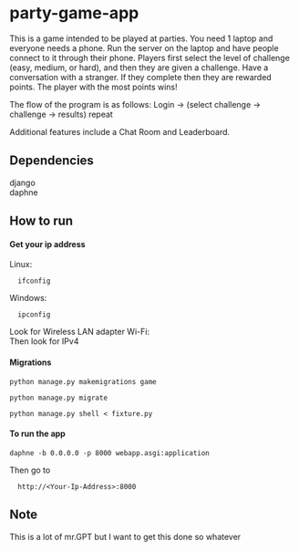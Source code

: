 # party-game-app
This is a game intended to be played at parties. You need 1 laptop and everyone needs a phone. Run the server on the laptop and have people connect to it through their phone.
Players first select the level of challenge (easy, medium, or hard), and then they are given a challenge. Have a conversation with a stranger. If they complete then they are 
rewarded points. The player with the most points wins!
   
   The flow of the program is as follows: Login -> (select challenge -> challenge -> results) repeat
   
   Additional features include a Chat Room and Leaderboard.
## Dependencies
django  
daphne

## How to run
#### Get your ip address
Linux:
```
  ifconfig
```
Windows:
```
  ipconfig
```
Look for Wireless LAN adapter Wi-Fi:  
Then look for IPv4  

#### Migrations

```
python manage.py makemigrations game
```

```
python manage.py migrate
```

```
python manage.py shell < fixture.py 
```


#### To run the app
```
daphne -b 0.0.0.0 -p 8000 webapp.asgi:application
```
Then go to 
```
  http://<Your-Ip-Address>:8000
```

## Note
This is a lot of mr.GPT but I want to get this done so whatever
